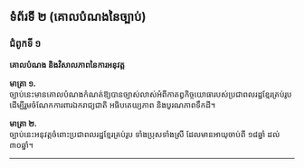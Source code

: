 ## ទំព័រទី ២ (គោលបំណងនៃច្បាប់)

### **ជំពូកទី ១**  
**គោលបំណង និងវិសាលភាពនៃការអនុវត្ត**

**មាត្រា ១.**  
ច្បាប់នេះមានគោលបំណងកំណត់ឱ្យបានច្បាស់លាស់អំពីកាតព្វកិច្ចយោធារបស់ប្រជាពលរដ្ឋខ្មែរគ្រប់រូប ដើម្បីរួមចំណែកការពារឯករាជ្យជាតិ អធិបតេយ្យភាព និងបូរណភាពទឹកដី។  

**មាត្រា ២.**  
ច្បាប់នេះអនុវត្តចំពោះប្រជាពលរដ្ឋខ្មែរគ្រប់រូប ទាំងប្រុសទាំងស្រី ដែលមានអាយុចាប់ពី ១៨ឆ្នាំ ដល់ ៣០ឆ្នាំ។  

---